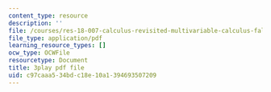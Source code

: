 ```yaml
---
content_type: resource
description: ''
file: /courses/res-18-007-calculus-revisited-multivariable-calculus-fall-2011/c97caaa534bdc18e10a1394693507209_nFf_SJRwfaY.pdf
file_type: application/pdf
learning_resource_types: []
ocw_type: OCWFile
resourcetype: Document
title: 3play pdf file
uid: c97caaa5-34bd-c18e-10a1-394693507209
---
```

